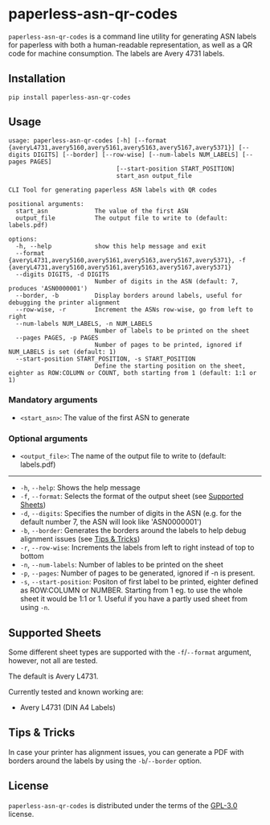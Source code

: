 # paperless-asn-qr-codes

`paperless-asn-qr-codes` is a command line utility for generating ASN labels
for paperless with both a human-readable representation, as well as a QR code
for machine consumption. The labels are Avery 4731 labels.

## Installation

```console
pip install paperless-asn-qr-codes
```

## Usage

```
usage: paperless-asn-qr-codes [-h] [--format {averyL4731,avery5160,avery5161,avery5163,avery5167,avery5371}] [--digits DIGITS] [--border] [--row-wise] [--num-labels NUM_LABELS] [--pages PAGES]
                              [--start-position START_POSITION]
                              start_asn output_file

CLI Tool for generating paperless ASN labels with QR codes

positional arguments:
  start_asn             The value of the first ASN
  output_file           The output file to write to (default: labels.pdf)

options:
  -h, --help            show this help message and exit
  --format {averyL4731,avery5160,avery5161,avery5163,avery5167,avery5371}, -f {averyL4731,avery5160,avery5161,avery5163,avery5167,avery5371}
  --digits DIGITS, -d DIGITS
                        Number of digits in the ASN (default: 7, produces 'ASN0000001')
  --border, -b          Display borders around labels, useful for debugging the printer alignment
  --row-wise, -r        Increment the ASNs row-wise, go from left to right
  --num-labels NUM_LABELS, -n NUM_LABELS
                        Number of labels to be printed on the sheet
  --pages PAGES, -p PAGES
                        Number of pages to be printed, ignored if NUM_LABELS is set (default: 1)
  --start-position START_POSITION, -s START_POSITION
                        Define the starting position on the sheet, eighter as ROW:COLUMN or COUNT, both starting from 1 (default: 1:1 or 1)
```

### Mandatory arguments

- `<start_asn>`: The value of the first ASN to generate

### Optional arguments

- `<output_file>`: The name of the output file to write to (default: labels.pdf)

---

- `-h`, `--help`: Shows the help message
- `-f`, `--format`: Selects the format of the output sheet (see [Supported Sheets](#supported-sheets))
- `-d`, `--digits`: Specifies the number of digits in the ASN (e.g. for the default number 7, the ASN will look like 'ASN0000001')
- `-b`, `--border`: Generates the borders around the labels to help debug alignment issues (see [Tips & Tricks](#tips--tricks))
- `-r`, `--row-wise`: Increments the labels from left to right instead of top to bottom
- `-n`, `--num-labels`: Number of lables to be printed on the sheet
- `-p`, `--pages`: Number of pages to be generated, ignored if -n is present.
- `-s`, `--start-position`: Positon of first label to be printed, eighter defined as ROW:COLUMN or NUMBER. Starting from 1 eg. to use the whole sheet it would be 1:1 or 1. Useful if you have a partly used sheet from using `-n`.

## Supported Sheets
Some different sheet types are supported with the `-f`/`--format` argument, however, not all are tested.

The default is Avery L4731.

Currently tested and known working are:
- Avery L4731 (DIN A4 Labels)

## Tips & Tricks

In case your printer has alignment issues, you can generate a PDF with borders around the labels by using the
`-b`/`--border` option.

## License

`paperless-asn-qr-codes` is distributed under the terms of the
[GPL-3.0](https://spdx.org/licenses/GPL-3.0.html) license.
